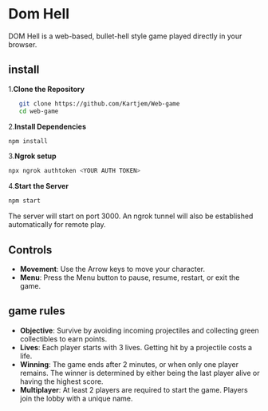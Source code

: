 # Dom Hell

DOM Hell is a web-based, bullet-hell style game played directly in your browser.

## install

1.**Clone the Repository**

```bash
   git clone https://github.com/Kartjem/Web-game
   cd web-game 
```

2.**Install Dependencies**

```bash
npm install
```

3.**Ngrok setup**

```bash
npx ngrok authtoken <YOUR AUTH TOKEN>
```

4.**Start the Server**

```bash
npm start
```

The server will start on port 3000. An ngrok tunnel will also be established automatically for remote play.

## Controls

- **Movement**: Use the Arrow keys to move your character.
- **Menu**: Press the Menu button to pause, resume, restart, or exit the game.

## game rules

- **Objective**: Survive by avoiding incoming projectiles and collecting green collectibles to earn points.
- **Lives**: Each player starts with 3 lives. Getting hit by a projectile costs a life.
- **Winning**: The game ends after 2 minutes, or when only one player remains. The winner is determined by either being the last player alive or having the highest score.
- **Multiplayer**: At least 2 players are required to start the game. Players join the lobby with a unique name.
